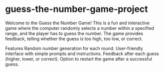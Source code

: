 # guess-the-number-game-project

Welcome to the Guess the Number Game! This is a fun and interactive game where the computer randomly selects a number within a specified range, and the player has to guess the number. The game provides feedback, telling whether the guess is too high, too low, or correct.

Features
Random number generation for each round.
User-friendly interface with simple prompts and instructions.
Feedback after each guess (higher, lower, or correct).
Option to restart the game after a successful guess.
